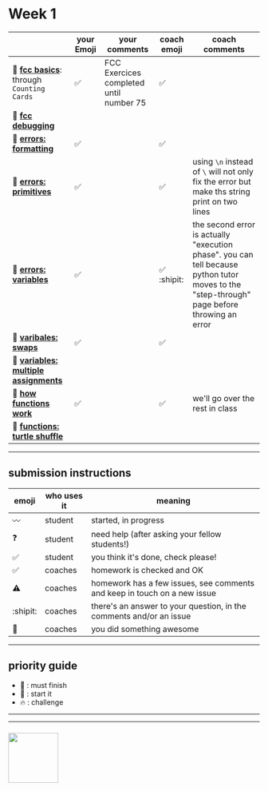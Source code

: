 # Week 1

|  | your Emoji | your comments | coach emoji | coach comments |
| --- | --- | --- | --- | --- |
| :seedling: __[fcc basics](./fcc-basic-js-pt-1.md)__: through ```Counting Cards``` | :white_check_mark: | FCC Exercices completed until number 75 | :white_check_mark: | |
| :dash: __[fcc debugging](./fcc-debugging.md)__ | | | | |
| :seedling: __[errors: formatting](./jl-errors-formatting.md)__ | :white_check_mark: | | :white_check_mark: | |
| :seedling: __[errors: primitives](./jl-errors-primitive-types.md)__ | :white_check_mark: | | :white_check_mark: | using ```\n``` instead of ```\``` will not only fix the error but make ths string print on two lines |
| :seedling: __[errors: variables](./jl-errors-variables.md)__ | :white_check_mark: | | :white_check_mark: :shipit: | the second error is actually "execution phase".  you can tell because python tutor moves to the "step-through" page before throwing an error |
| :seedling: __[varibales: swaps](./jl-variables-swaps.md)__ | :white_check_mark: | | :white_check_mark: | |
| :dash: __[variables: multiple assignments](./jl-variables-multiple.md)__ | | | | |
| :seedling: __[how functions work](./jl-functions.md)__ | :white_check_mark: | | :white_check_mark: | we'll go over the rest in class |
| :dash: __[functions: turtle shuffle](./jl-turtle-shuffle.md)__ | | | | |

---


## submission instructions

| emoji | who uses it | meaning |
| --- | --- | --- |
|  :wavy_dash: | student | started, in progress  | 
| :question: | student | need help (after asking your fellow students!) | 
| :white_check_mark: | student | you think it's done, check please! | 
| :white_check_mark: | coaches | homework is checked and OK |
| :warning: | coaches | homework has a few issues, see comments and keep in touch on a new issue |
| :shipit: | coaches | there's an answer to your question, in the comments and/or an issue  | 
| :star2: | coaches | you did something awesome |

---

## priority guide

* :seedling: : must finish
* :dash: : start it
* :fire: : challenge

___
___
### <a href="https://hackyourfuture.be" target="_blank"><img src="https://pbs.twimg.com/profile_images/984474625009741824/Bs_qKx6-_400x400.jpg" width="100" height="100"></img></a>

